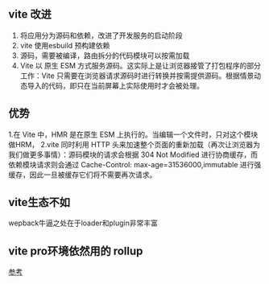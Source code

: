 ## vite 改进
1. 将应用分为源码和依赖，改进了开发服务的启动阶段
2. vite 使用esbuild 预构建依赖
3. 源码，需要被编译，路由拆分的代码模块可以按需加载
4. Vite 以 原生 ESM 方式服务源码。这实际上是让浏览器接管了打包程序的部分工作：Vite 只需要在浏览器请求源码时进行转换并按需提供源码。根据情景动态导入的代码，即只在当前屏幕上实际使用时才会被处理。

## 优势
1.在 Vite 中，HMR 是在原生 ESM 上执行的。当编辑一个文件时，只对这个模块做HRM，
2.vite 同时利用 HTTP 头来加速整个页面的重新加载（再次让浏览器为我们做更多事情）：源码模块的请求会根据 304 Not Modified 进行协商缓存，而依赖模块请求则会通过 Cache-Control: max-age=31536000,immutable 进行强缓存，因此一旦被缓存它们将不需要再次请求。

## vite生态不如
wepback牛逼之处在于loader和plugin非常丰富

## vite pro环境依然用的 rollup

[参考](https://mp.weixin.qq.com/s/bJEfzTeFDpqw8dvLl1ErQg)